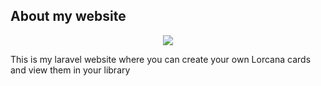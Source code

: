 ## About my website

<p align="center">
<img src="[https://cdn.discordapp.com/attachments/1185766716760932382/1185768014625382490/image.png?ex=6590cf85&is=657e5a85&hm=df9ad94e783ed047d5ddbcb3013c0f46bfd92cc8f1b27c3c1963cbe497e5657d&](https://cdn.discordapp.com/attachments/372804664053334016/1186456662282883082/image.png?ex=659350df&is=6580dbdf&hm=767c923d89a935d4e60264a8b2faed5be33d0aae1fb201ccea28539c0514734c&)https://cdn.discordapp.com/attachments/372804664053334016/1186456662282883082/image.png?ex=659350df&is=6580dbdf&hm=767c923d89a935d4e60264a8b2faed5be33d0aae1fb201ccea28539c0514734c&"</a>
</p>

This is my laravel website where you can create your own Lorcana cards and view them in your library

